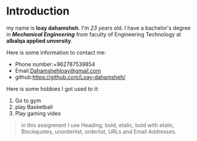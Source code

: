 # Introduction 
my name is **loay dahamsheh**.
I'm *23 years* old. I have a bachelor's degree in ***Mechanical Engineering*** from faculty of Engineering Technology at **albalqa applied unversity**.

Here is some information to contact me:
- Phone number:+962787539854
- Email:<Dahamshehloay@gmail.com>
- github:<https://github.com/Loay-dahamsheh/>

Here is some hobbies I got used to it:
1. Go to gym
2. play Basketball
3. Play gaming video

> in this assignment I use Heading, bold, etalic, bold with etalic, Blockquotes, unorderlist, orderlist, URLs and Email Addresses.
